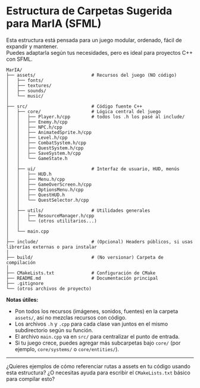 # Estructura de Carpetas Sugerida para MarIA (SFML)

Esta estructura está pensada para un juego modular, ordenado, fácil de expandir y mantener.  
Puedes adaptarla según tus necesidades, pero es ideal para proyectos C++ con SFML.

```
MarIA/
├── assets/                     # Recursos del juego (NO código)
│   ├── fonts/
│   ├── textures/
│   ├── sounds/
│   └── music/
│
├── src/                        # Código fuente C++
│   ├── core/                   # Lógica central del juego
│   │   ├── Player.h/cpp        # todos los .h los pasé al include/
│   │   ├── Enemy.h/cpp
│   │   ├── NPC.h/cpp
│   │   ├── AnimatedSprite.h/cpp
│   │   ├── Level.h/cpp
│   │   ├── CombatSystem.h/cpp
│   │   ├── QuestSystem.h/cpp
│   │   ├── SaveSystem.h/cpp
│   │   └── GameState.h
│   │
│   ├── ui/                     # Interfaz de usuario, HUD, menús
│   │   ├── HUD.h
│   │   ├── Menu.h/cpp
│   │   ├── GameOverScreen.h/cpp
│   │   ├── OptionsMenu.h/cpp
│   │   ├── QuestHUD.h
│   │   └── QuestSelector.h/cpp
│   │
│   ├── utils/                  # Utilidades generales
│   │   ├── ResourceManager.h/cpp
│   │   └── (otros utilitarios...)
│   │
│   └── main.cpp
│
├── include/                    # (Opcional) Headers públicos, si usas librerías externas o para instalar
│
├── build/                      # (No versionar) Carpeta de compilación
│
├── CMakeLists.txt              # Configuración de CMake
├── README.md                   # Documentación principal
├── .gitignore
└── (otros archivos de proyecto)
```

**Notas útiles:**
- Pon todos los recursos (imágenes, sonidos, fuentes) en la carpeta `assets/`, así no mezclas recursos con código.
- Los archivos `.h` y `.cpp` para cada clase van juntos en el mismo subdirectorio según su función.
- El archivo `main.cpp` va en `src/` para centralizar el punto de entrada.
- Si tu juego crece, puedes agregar más subcarpetas bajo `core/` (por ejemplo, `core/systems/` o `core/entities/`).

---

¿Quieres ejemplos de cómo referenciar rutas a assets en tu código usando esta estructura? ¿O necesitas ayuda para escribir el `CMakeLists.txt` básico para compilar esto?
